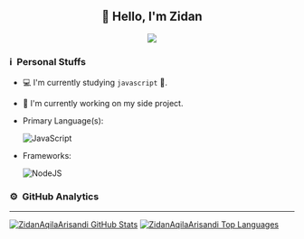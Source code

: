 <div align="center">
<h2>👋 Hello, I'm Zidan</h2>

[<img src="https://img.shields.io/badge/instagram-%23E4405F.svg?&style=for-the-badge&logo=instagram&logoColor=white">](https://instagram.com/nadzz.useless)

</div>

### ℹ &nbsp;Personal Stuffs
- 💻 I'm currently studying `javascript` 🚀.
- 🔭 I'm currently working on my side project.
- Primary Language(s): &nbsp;

  ![JavaScript](https://img.shields.io/badge/JavaScript-323330?style=for-the-badge&logo=javascript&logoColor=F7DF1E)

- Frameworks: &nbsp;

  ![NodeJS](https://img.shields.io/badge/Node.js-43853D?style=for-the-badge&logo=node.js&logoColor=white)


### ⚙ &nbsp;GitHub Analytics

---

[![ZidanAqilaArisandi GitHub Stats](https://github-readme-stats-ten-gilt.vercel.app/api?username=faizbastomi&show_icons=true&hide=issues&theme=radical)](https://github-readme-stats.vercel.app)
[![ZidanAqilaArisandi Top Languages](https://github-readme-stats-ten-gilt.vercel.app/api/top-langs?username=faizbastomi&layout=compact&theme=radical)](https://github-readme-stats.vercel.app)
